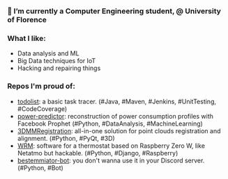 ### 🔭 I’m currently a Computer Engineering student, @ University of Florence

### What I like:
- Data analysis and ML
- Big Data techniques for IoT
- Hacking and repairing things

### Repos I'm proud of:
- [todolist](https://github.com/rickie95/todolist): a basic task tracer. (#Java, #Maven, #Jenkins, #UnitTesting, #CodeCoverage)
- [power-predictor](https://github.com/rickie95/power-predictor): reconstruction of power consumption profiles with Facebook Prophet (#Python, #DataAnalysis, #MachineLearning)
- [3DMMRegistration](https://github.com/rickie95/3DMMRegistration): all-in-one solution for point clouds registration and alignment. (#Python, #PyQt, #3D)
- [WRM](https://github.com/rickie95/WRM): software for a thermostat based on Raspberry Zero W, like Netatmo but hackable. (#Python, #Django, #Raspberry)
- [bestemmiator-bot](https://github.com/rickie95/bestemmiator-bot): you don't wanna use it in your Discord server. (#Python, #Bot)
